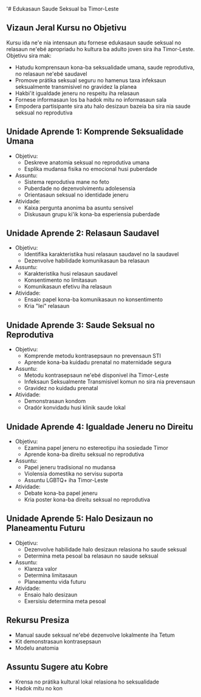 '# Edukasaun Saude Seksual ba Timor-Leste

## Vizaun Jeral Kursu no Objetivu

Kursu ida ne'e nia intensaun atu fornese edukasaun saude seksual no relasaun ne'ebé apropriadu ho kultura ba adulto joven sira iha Timor-Leste. Objetivu sira mak:

- Hatudu komprensaun kona-ba seksualidade umana, saude reprodutiva, no relasaun ne'ebé saudavel
- Promove prátika seksual seguru no hamenus taxa infeksaun seksualmente transmisivel no gravidez la planea
- Hakbi'it igualdade jeneru no respeitu iha relasaun
- Fornese informasaun los ba hadok mitu no informasaun sala
- Empodera partisipante sira atu halo desizaun bazeia ba sira nia saude seksual no reprodutiva

## Unidade Aprende 1: Komprende Seksualidade Umana
- Objetivu:
  * Deskreve anatomia seksual no reprodutiva umana
  * Esplika mudansa fisika no emocional husi puberdade
- Assuntu:
  * Sistema reprodutiva mane no feto
  * Puberdade no dezenvolvimentu adolesensia
  * Orientasaun seksual no identidade jeneru
- Atividade:
  * Kaixa pergunta anonima ba asuntu sensivel
  * Diskusaun grupu ki'ik kona-ba esperiensia puberdade

## Unidade Aprende 2: Relasaun Saudavel
- Objetivu:
  * Identifika karakteristika husi relasaun saudavel no la saudavel
  * Dezenvolve habilidade komunikasaun ba relasaun
- Assuntu:
  * Karakteristika husi relasaun saudavel
  * Konsentimento no limitasaun
  * Komunikasaun efetivu iha relasaun
- Atividade:
  * Ensaio papel kona-ba komunikasaun no konsentimento
  * Kria "lei" relasaun

## Unidade Aprende 3: Saude Seksual no Reprodutiva
- Objetivu:
  * Komprende metodu kontrasepsaun no prevensaun STI
  * Aprende kona-ba kuidadu prenatal no maternidade segura
- Assuntu:
  * Metodu kontrasepsaun ne'ebé disponivel iha Timor-Leste
  * Infeksaun Seksualmente Transmisivel komun no sira nia prevensaun
  * Gravidez no kuidadu prenatal
- Atividade:
  * Demonstrasaun kondom
  * Oradór konvidadu husi klinik saude lokal

## Unidade Aprende 4: Igualdade Jeneru no Direitu
- Objetivu:
  * Ezamina papel jeneru no estereotipu iha sosiedade Timor
  * Aprende kona-ba direitu seksual no reprodutiva
- Assuntu:
  * Papel jeneru tradisional no mudansa
  * Violensia domestika no servisu suporta
  * Assuntu LGBTQ+ iha Timor-Leste
- Atividade:
  * Debate kona-ba papel jeneru
  * Kria poster kona-ba direitu seksual no reprodutiva

## Unidade Aprende 5: Halo Desizaun no Planeamentu Futuru
- Objetivu:
  * Dezenvolve habilidade halo desizaun relasiona ho saude seksual
  * Determina meta pesoal ba relasaun no saude seksual
- Assuntu:
  * Klareza valor
  * Determina limitasaun
  * Planeamentu vida futuru
- Atividade:
  * Ensaio halo desizaun
  * Exersisiu determina meta pesoal

## Rekursu Presiza

- Manual saude seksual ne'ebé dezenvolve lokalmente iha Tetum
- Kit demonstrasaun kontrasepsaun
- Modelu anatomia

## Assuntu Sugere atu Kobre

- Krensa no prátika kultural lokal relasiona ho seksualidade
- Hadok mitu no kon